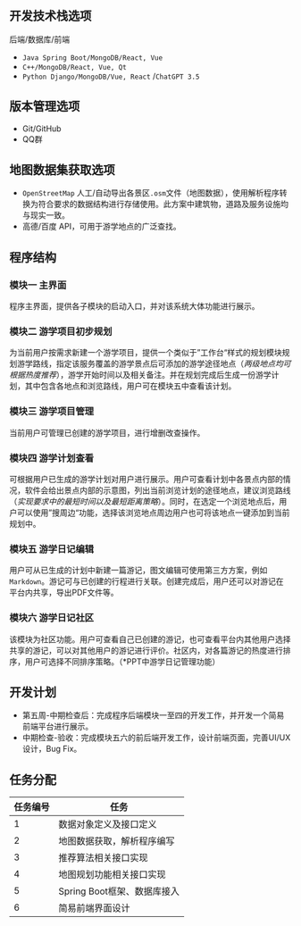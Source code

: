 
## 开发技术栈选项
后端/数据库/前端
- `Java Spring Boot/MongoDB/React, Vue`
- `C++/MongoDB/React, Vue, Qt`
- `Python Django/MongoDB/Vue, React`
/`ChatGPT 3.5`

## 版本管理选项

- Git/GitHub
- QQ群

## 地图数据集获取选项

- `OpenStreetMap` 人工/自动导出各景区`.osm`文件（地图数据），使用解析程序转换为符合要求的数据结构进行存储使用。此方案中建筑物，道路及服务设施均与现实一致。
- 高德/百度 API，可用于游学地点的广泛查找。

## 程序结构

### 模块一 主界面
程序主界面，提供各子模块的启动入口，并对该系统大体功能进行展示。
### 模块二 游学项目初步规划
为当前用户按需求新建一个游学项目，提供一个类似于”工作台“样式的规划模块规划游学路线，指定该服务覆盖的游学景点后可添加的游学途径地点（*两级地点均可根据热度推荐*），游学开始时间以及相关备注。并在规划完成后生成一份游学计划，其中包含各地点和浏览路线，用户可在模块五中查看该计划。
### 模块三 游学项目管理
当前用户可管理已创建的游学项目，进行增删改查操作。
### 模块四 游学计划查看
可根据用户已生成的游学计划对用户进行展示。用户可查看计划中各景点内部的情况，软件会给出景点内部的示意图，列出当前浏览计划的途径地点，建议浏览路线（*实现要求中的最短时间以及最短距离策略*）。同时，在选定一个浏览地点后，用户可以使用”搜周边“功能，选择该浏览地点周边用户也可将该地点一键添加到当前规划中。
### 模块五 游学日记编辑
用户可从已生成的计划中新建一篇游记，图文编辑可使用第三方方案，例如`Markdown`。游记可与已创建的行程进行关联。创建完成后，用户还可以对游记在平台内共享，导出PDF文件等。
### 模块六 游学日记社区
该模块为社区功能。用户可查看自己已创建的游记，也可查看平台内其他用户选择共享的游记，可以对其他用户的游记进行评价。社区内，对各篇游记的热度进行排序，用户可选择不同排序策略。（*PPT中游学日记管理功能）

## 开发计划

- 第五周-中期检查后：完成程序后端模块一至四的开发工作，并开发一个简易前端平台进行展示。
- 中期检查-验收：完成模块五六的前后端开发工作，设计前端页面，完善UI/UX设计，Bug Fix。

## 任务分配

| 任务编号 | 任务                        |
| -------- | --------------------------- |
| 1        | 数据对象定义及接口定义      |
| 2        | 地图数据获取，解析程序编写  |
| 3        | 推荐算法相关接口实现        |
| 4        | 地图规划功能相关接口实现    |
| 5        | Spring Boot框架、数据库接入 |
| 6        | 简易前端界面设计            |

